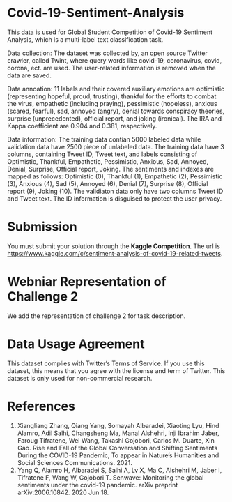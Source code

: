 # Covid-19-Sentiment-Analysis
This data is used for Global Student Competition of Covid-19 Sentiment Analysis, which is a multi-label text classification task. 



Data collection: The dataset was collected by, an open source Twitter crawler, called Twint, where query words like covid-19, coronavirus, covid, corona, ect. are used. The user-related information is removed when the data are saved.

Data annoation: 11 labels and their covered auxiliary emotions are optimistic (representing hopeful, proud, trusting), thankful for the efforts to combat the virus, empathetic (including praying), pessimistic (hopeless), anxious (scared, fearful), sad, annoyed (angry), denial towards conspiracy theories, surprise (unprecedented), official report, and joking (ironical). The IRA and Kappa coefficient are 0.904 and 0.381, respectively.

Data information: The training data contian 5000 labeled data while validation data have 2500 piece of unlabeled data. The training data have 3 columns, containing Tweet ID, Tweet text, and labels consisting of Optimistic, Thankful, Empathetic, Pessimistic, Anxious, Sad, Annoyed, Denial, Surprise, Official report, Joking. The sentiments and indexes are mapped as follows: Optimistic (0), Thankful (1), Empathetic (2), Pessimistic (3), Anxious (4), Sad (5), Annoyed (6), Denial (7), Surprise (8), Official report (9), Joking (10). The validiaton data only have two columns Tweet ID and Tweet text. The ID information is disguised to protect the user privacy.


# Submission

You must submit your solution through the **Kaggle Competition**. The url is https://www.kaggle.com/c/sentiment-analysis-of-covid-19-related-tweets.

# Webniar Representation of Challenge 2
We add the representation of challenge 2 for task description.

# Data Usage Agreement
This dataset complies with Twitter’s Terms of Service. If you use this dataset, this means that you agree with the license and term of Twitter. This dataset is only used for non-commercial research.

# References
1. Xiangliang Zhang, Qiang Yang, Somayah Albaradei, Xiaoting Lyu, Hind Alamro, Adil Salhi, Changsheng Ma, Manal Alshehri, Inji Ibrahim Jaber, Faroug Tifratene, Wei Wang, Takashi Gojobori, Carlos M. Duarte, Xin Gao. Rise and Fall of the Global Conversation and Shifting Sentiments During the COVID-19 Pandemic, To appear in Nature’s Humanities and Social Sciences Communications. 2021.
2. Yang Q, Alamro H, Albaradei S, Salhi A, Lv X, Ma C, Alshehri M, Jaber I, Tifratene F, Wang W, Gojobori T. Senwave: Monitoring the global sentiments under the covid-19 pandemic. arXiv preprint arXiv:2006.10842. 2020 Jun 18.




